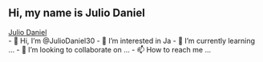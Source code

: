 ## Hi, my name is Julio Daniel
<div>
  <a href="https://github.com/JulioDaniel30">Julio Daniel</a>
</div>
<div>
  - 👋 Hi, I’m @JulioDaniel30
  - 👀 I’m interested in Ja
  - 🌱 I’m currently learning ...
  - 💞️ I’m looking to collaborate on ...
  - 📫 How to reach me ...
</div>


<!---
JulioDaniel30/JulioDaniel30 is a ✨ special ✨ repository because its `README.md` (this file) appears on your GitHub profile.
You can click the Preview link to take a look at your changes.
--->
